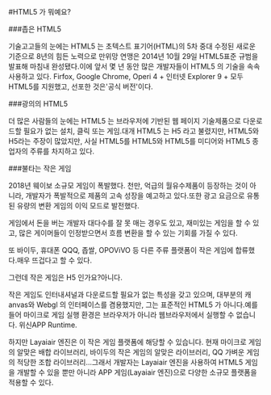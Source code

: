 #HTML5 가 뭐예요?

###좁은 HTML5

기술고고들의 눈에는 HTML5 는 초텍스트 표기어(HTML)의 5차 중대 수정된 새로운 기준으로 8년의 힘든 노력으로 만위망 연맹은 2014년 10월 29일 HTML5표준 규범을 발표해 마침내 완성됐다.이에 앞서 몇 년 동안 많은 개발자들이 HTML5 의 기술을 속속 사용하고 있다. Firfox, Google Chrome, Operi 4 + 인터넷 Explorer 9 + 모두 HTML5를 지원했고, 선포한 것은'공식 버전'이다.



###광의의 HTML5

더 많은 사람들의 눈에는 HTML5 는 브라우저에 기반된 웹 페이지 기술제품으로 다운로드할 필요가 없는 설치, 클릭 또는 게임.대개 HTML5 는 H5 라고 불렸지만, HTML5와 H5라는 주장이 많았지만, 사실 HTML5를 HTML5와 HTML5를 미디어와 HTML5 종업자의 주류를 차지하고 있다.



###불타는 작은 게임

2018년 웨이보 소규모 게임이 폭발했다. 천만, 억급의 월유수제품이 등장하는 것이 아니라, 개발자가 폭발적으로 제품의 고속 성장을 예고하고 있다.또한 광고 요금으로 유통된 유량의 변환 게임의 이익 모드로 발전했다.

게임에서 돈을 버는 개발자 대다수를 잘 못 매는 경우도 있고, 재미있는 게임을 할 수 있고, 많은 게이머들이 인정받으면서 흐름 변환을 할 수 있는 기회를 가질 수 있다.

또 바이두, 휴대폰 QQQ, 좁쌀, OPOViVO 등 다른 주류 플랫폼이 작은 게임에 합류했다.매우 뜨겁다고 할 수 있다.

그런데 작은 게임은 H5 인가요?아니다.

작은 게임도 인터내셔널과 다운로드할 필요가 없는 특성을 갖고 있으며, 대부분의 캐anvas와 Webgl 의 인터페이스를 겸용했지만, 그는 표준적인 HTML5 가 아니다.예를 들어 마이크로 게임 실행 환경은 브라우저가 아니라 웹브라우저에서 실행할 수 없습니다. 위신APP Runtime.

하지만 Layaiair 엔진은 이 작은 게임 플랫폼에 해당할 수 있습니다. 현재 마이크로 게임의 알맞은 배합 라이브러리, 바이두의 작은 게임의 알맞은 라이브러리, QQ 가벼운 게임의 적당한 조합 라이브러리...그래서 개발자는 Layaiair 엔진을 사용하여 HTML5 게임을 개발할 수 있을 뿐만 아니라 APP 게임(Layaiair 엔진)으로 다양한 소규모 플랫폼을 적용할 수 있다.









